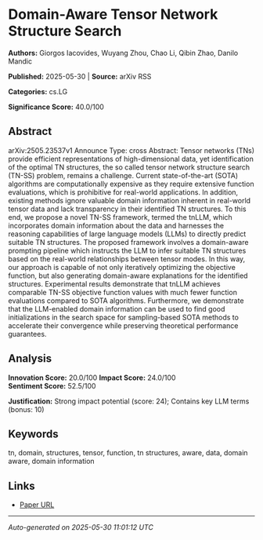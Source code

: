 # Domain-Aware Tensor Network Structure Search

**Authors:** Giorgos Iacovides, Wuyang Zhou, Chao Li, Qibin Zhao, Danilo Mandic

**Published:** 2025-05-30 | **Source:** arXiv RSS

**Categories:** cs.LG

**Significance Score:** 40.0/100

## Abstract

arXiv:2505.23537v1 Announce Type: cross 
Abstract: Tensor networks (TNs) provide efficient representations of high-dimensional data, yet identification of the optimal TN structures, the so called tensor network structure search (TN-SS) problem, remains a challenge. Current state-of-the-art (SOTA) algorithms are computationally expensive as they require extensive function evaluations, which is prohibitive for real-world applications. In addition, existing methods ignore valuable domain information inherent in real-world tensor data and lack transparency in their identified TN structures. To this end, we propose a novel TN-SS framework, termed the tnLLM, which incorporates domain information about the data and harnesses the reasoning capabilities of large language models (LLMs) to directly predict suitable TN structures. The proposed framework involves a domain-aware prompting pipeline which instructs the LLM to infer suitable TN structures based on the real-world relationships between tensor modes. In this way, our approach is capable of not only iteratively optimizing the objective function, but also generating domain-aware explanations for the identified structures. Experimental results demonstrate that tnLLM achieves comparable TN-SS objective function values with much fewer function evaluations compared to SOTA algorithms. Furthermore, we demonstrate that the LLM-enabled domain information can be used to find good initializations in the search space for sampling-based SOTA methods to accelerate their convergence while preserving theoretical performance guarantees.

## Analysis

**Innovation Score:** 20.0/100
**Impact Score:** 24.0/100  
**Sentiment Score:** 52.5/100

**Justification:** Strong impact potential (score: 24); Contains key LLM terms (bonus: 10)

## Keywords

tn, domain, structures, tensor, function, tn structures, aware, data, domain aware, domain information

## Links

- [Paper URL](https://arxiv.org/abs/2505.23537)

---
*Auto-generated on 2025-05-30 11:01:12 UTC*
